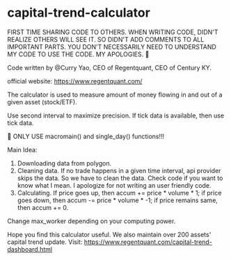 # capital-trend-calculator

FIRST TIME SHARING CODE TO OTHERS. WHEN WRITING CODE, DIDN'T REALIZE OTHERS WILL SEE IT. SO DIDN'T ADD COMMENTS TO ALL IMPORTANT PARTS. YOU DON'T NECESSARILY NEED TO UNDERSTAND MY CODE TO USE THE CODE. MY APOLOGIES. 🫶

Code written by @Curry Yao, CEO of Regentquant, CEO of Century KY.

official website: https://www.regentquant.com/

The calculator is used to measure amount of money flowing in and out of a given asset (stock/ETF).

Use second interval to maximize precision. If tick data is available, then use tick data.

🚨 ONLY USE macromain() and single_day() functions!!!

Main Idea:
1. Downloading data from polygon.
2. Cleaning data. If no trade happens in a given time interval, api provider skips the data. So we have to clean the data. Check code if you want to know what I mean. I apologize for not writing an user friendly code.
3. Calculating. If price goes up, then accum += price * volume * 1; if price goes down, then accum -= price * volume * -1; if price remains same, then accum += 0.

Change max_worker depending on your computing power.


Hope you find this calculator useful.
We also maintain over 200 assets' capital trend update. Visit: https://www.regentquant.com/capital-trend-dashboard.html
